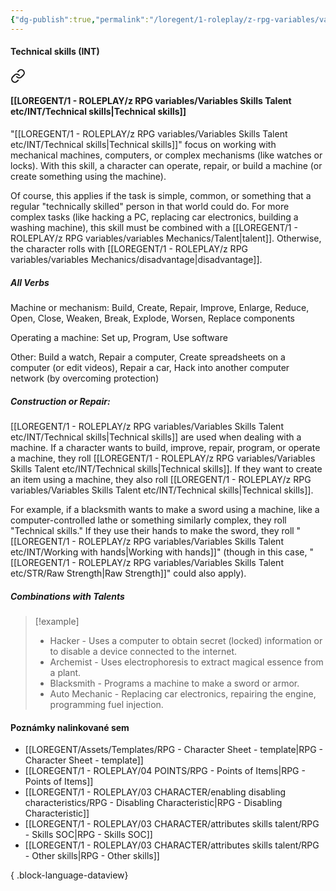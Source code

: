 ```yaml
---
{"dg-publish":true,"permalink":"/loregent/1-roleplay/z-rpg-variables/variables-skills-talent-etc/int/technical-skills/"}
---
```



#### Technical skills (INT)

<div class="transclusion internal-embed is-loaded"><a class="markdown-embed-link" href="/loregent/1-roleplay/03-character/attributes-skills-talent/rpg-skills-int/#technical-skills" aria-label="Open link"><svg xmlns="http://www.w3.org/2000/svg" width="24" height="24" viewBox="0 0 24 24" fill="none" stroke="currentColor" stroke-width="2" stroke-linecap="round" stroke-linejoin="round" class="svg-icon lucide-link"><path d="M10 13a5 5 0 0 0 7.54.54l3-3a5 5 0 0 0-7.07-7.07l-1.72 1.71"></path><path d="M14 11a5 5 0 0 0-7.54-.54l-3 3a5 5 0 0 0 7.07 7.07l1.71-1.71"></path></svg></a><div class="markdown-embed">



#### [[LOREGENT/1 - ROLEPLAY/z RPG variables/Variables Skills Talent etc/INT/Technical skills\|Technical skills]]

"[[LOREGENT/1 - ROLEPLAY/z RPG variables/Variables Skills Talent etc/INT/Technical skills\|Technical skills]]" focus on working with mechanical machines, computers, or complex mechanisms (like watches or locks). With this skill, a character can operate, repair, or build a machine (or create something using the machine).

Of course, this applies if the task is simple, common, or something that a regular "technically skilled" person in that world could do. For more complex tasks (like hacking a PC, replacing car electronics, building a washing machine), this skill must be combined with a [[LOREGENT/1 - ROLEPLAY/z RPG variables/variables Mechanics/Talent\|talent]]. Otherwise, the character rolls with [[LOREGENT/1 - ROLEPLAY/z RPG variables/variables Mechanics/disadvantage\|disadvantage]].

##### All Verbs

Machine or mechanism: 
Build, Create, Repair, Improve, Enlarge, Reduce, Open, Close, Weaken, Break, Explode, Worsen, Replace components

Operating a machine: 
Set up, Program, Use software

Other: 
Build a watch, Repair a computer, Create spreadsheets on a computer (or edit videos), Repair a car, Hack into another computer network (by overcoming protection)

##### Construction or Repair:

[[LOREGENT/1 - ROLEPLAY/z RPG variables/Variables Skills Talent etc/INT/Technical skills\|Technical skills]] are used when dealing with a machine. If a character wants to build, improve, repair, program, or operate a machine, they roll [[LOREGENT/1 - ROLEPLAY/z RPG variables/Variables Skills Talent etc/INT/Technical skills\|Technical skills]]. If they want to create an item using a machine, they also roll [[LOREGENT/1 - ROLEPLAY/z RPG variables/Variables Skills Talent etc/INT/Technical skills\|Technical skills]].

For example, if a blacksmith wants to make a sword using a machine, like a computer-controlled lathe or something similarly complex, they roll "Technical skills." If they use their hands to make the sword, they roll "[[LOREGENT/1 - ROLEPLAY/z RPG variables/Variables Skills Talent etc/INT/Working with hands\|Working with hands]]" (though in this case, "[[LOREGENT/1 - ROLEPLAY/z RPG variables/Variables Skills Talent etc/STR/Raw Strength\|Raw Strength]]" could also apply).

##### Combinations with Talents

> [!example]
> * Hacker - Uses a computer to obtain secret (locked) information or to disable a device connected to the internet.
> * Archemist - Uses electrophoresis to extract magical essence from a plant.
> * Blacksmith - Programs a machine to make a sword or armor.
> * Auto Mechanic - Replacing car electronics, repairing the engine, programming fuel injection.


</div></div>

#### Poznámky nalinkované sem
- [[LOREGENT/Assets/Templates/RPG - Character Sheet - template\|RPG - Character Sheet - template]]
- [[LOREGENT/1 - ROLEPLAY/04 POINTS/RPG - Points of Items\|RPG - Points of Items]]
- [[LOREGENT/1 - ROLEPLAY/03 CHARACTER/enabling disabling characteristics/RPG - Disabling Characteristic\|RPG - Disabling Characteristic]]
- [[LOREGENT/1 - ROLEPLAY/03 CHARACTER/attributes skills talent/RPG - Skills SOC\|RPG - Skills SOC]]
- [[LOREGENT/1 - ROLEPLAY/03 CHARACTER/attributes skills talent/RPG - Other skills\|RPG - Other skills]]

{ .block-language-dataview}
